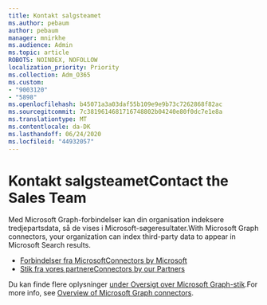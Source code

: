 ```yaml
---
title: Kontakt salgsteamet
ms.author: pebaum
author: pebaum
manager: mnirkhe
ms.audience: Admin
ms.topic: article
ROBOTS: NOINDEX, NOFOLLOW
localization_priority: Priority
ms.collection: Adm_O365
ms.custom:
- "9003120"
- "5898"
ms.openlocfilehash: b45071a3a03daf55b109e9e9b73c7262868f82ac
ms.sourcegitcommit: 7c3819614681716748802b04240e80f0dc7e1e8a
ms.translationtype: MT
ms.contentlocale: da-DK
ms.lasthandoff: 06/24/2020
ms.locfileid: "44932057"
---
```

# <a name="contact-the-sales-team"></a><span data-ttu-id="9add0-102">Kontakt salgsteamet</span><span class="sxs-lookup"><span data-stu-id="9add0-102">Contact the Sales Team</span></span>

<span data-ttu-id="9add0-103">Med Microsoft Graph-forbindelser kan din organisation indeksere tredjepartsdata, så de vises i Microsoft-søgeresultater.</span><span class="sxs-lookup"><span data-stu-id="9add0-103">With Microsoft Graph connectors, your organization can index third-party data to appear in Microsoft Search results.</span></span>

- [<span data-ttu-id="9add0-104">Forbindelser fra Microsoft</span><span class="sxs-lookup"><span data-stu-id="9add0-104">Connectors by Microsoft</span></span>](https://docs.microsoft.com/microsoftsearch/connectors-gallery#Microsoft)
- [<span data-ttu-id="9add0-105">Stik fra vores partnere</span><span class="sxs-lookup"><span data-stu-id="9add0-105">Connectors by our Partners</span></span>](https://docs.microsoft.com/microsoftsearch/connectors-gallery#Partners)

<span data-ttu-id="9add0-106">Du kan finde flere oplysninger [under Oversigt over Microsoft Graph-stik](https://docs.microsoft.com/microsoftsearch/connectors-overview).</span><span class="sxs-lookup"><span data-stu-id="9add0-106">For more info, see [Overview of Microsoft Graph connectors](https://docs.microsoft.com/microsoftsearch/connectors-overview).</span></span>
